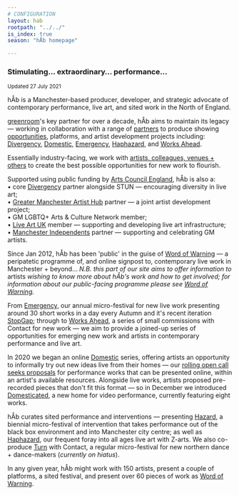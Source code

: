 ```yaml
---
# CONFIGURATION
layout: hab
rootpath: "../../"
is_index: true
season: "hÅb homepage"

---
```

### Stimulating… extraordinary… performance…   
        
<small>Updated 27 July 2021</small>        
        
hÅb is a Manchester-based producer, developer, and strategic advocate of contemporary performance, live art, and sited work in the North of England.        
        
<a href="http://greenroomarts.org" target="_blank">greenroom</a>'s key partner for over a decade, hÅb aims to maintain its legacy — working in collaboration with a range of [partners](/hab/partners) to produce showing [opportunities](/hab/opportunities), platforms, and artist development projects including: [Divergency](/hab/divergencymcr), [Domestic](/hab/domestic), [Emergency](/hab/emergency), [Haphazard](/hab/haphazard), and [Works Ahead](/hab/worksahead).         
          
Essentially industry-facing, we work with [artists, colleagues, venues + others](/hab/partners) to create the best possible opportunities for new work to flourish.        
        
Supported using public funding by <a href="http://artscouncil.org.uk/our-investment/national-portfolio-2018-22" target="_blank">Arts Council England</a>, hÅb is also a:<br>• core <a href="http://divergencymcr.org" target="_blank">Divergency</a> partner alongside STUN — encouraging diversity in live art;<br>• <a href="http://gm-artisthub.co.uk" target="_blank">Greater Manchester Artist Hub</a> partner — a joint artist development project;<br>• GM LGBTQ+ Arts & Culture Network member;<br>• <a href="http://liveartuk.org" target="_blank">Live Art UK</a> member — supporting and developing live art infrastructure;<br>• <a href="http://manchesterindependents.co.uk" target="_blank">Manchester Independents</a> partner — supporting and celebrating GM artists.        
       
Since Jan 2012, hÅb has been 'public' in the guise of [Word of Warning](/) — a peripatetic programme of, and online signpost to, contemporary live work in Manchester + beyond… *N.B. this part of our site aims to offer information to* artists *wishing to know more about hÅb's work and how to get involved; for information about our public-facing programme please see [Word of Warning](/).*       
        
From [Emergency](/hab/emergency), our annual micro-festival for new live work presenting around 30 short works in a day every Autumn and it's recent iteration [StopGap](/hab/emergency); through to [Works Ahead](/hab/worksahead), a series of small commissions with Contact for new work — we aim to provide a joined-up series of opportunities for emerging new work and artists in contemporary performance and live art.           
         
In 2020 we began an online [Domestic](/hab/domestic) series, offering artists an opportunity to informally try out new ideas live from their homes — our <a href="http://domesticmcr.posthaven.com" target="_blank">rolling open call seeks proposals</a> for performance works that can be presented online, within an artist's available resources. Alongside live works, artists proposed pre-recorded pieces that don't fit this format — so in December we introduced <a href="http://domesticatedonline.org" target="_blank">Domesticated</a>, a new home for video performance, currently featuring eight works.          
          
hÅb curates sited performance and interventions — presenting [Hazard](/hab/hazard), a biennial micro-festival of intervention that takes performance out of the black box environment and into Manchester city centre; as well as [Haphazard](/hab/haphazard), our frequent foray into all ages live art with Z-arts. We also co-produce [Turn](/hab/turn) with Contact, a regular micro-festival for new northern dance + dance-makers (*currently on hiatus*).           
         
In any given year, hÅb might work with 150 artists, present a couple of platforms, a sited festival, and present over 60 pieces of work as [Word of Warning](/).
